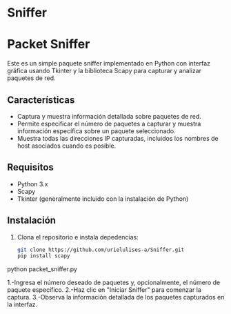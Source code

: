# Sniffer
# Packet Sniffer

Este es un simple paquete sniffer implementado en Python con interfaz gráfica usando Tkinter y la biblioteca Scapy para capturar y analizar paquetes de red.

## Características

- Captura y muestra información detallada sobre paquetes de red.
- Permite especificar el número de paquetes a capturar y muestra información específica sobre un paquete seleccionado.
- Muestra todas las direcciones IP capturadas, incluidos los nombres de host asociados cuando es posible.

## Requisitos

- Python 3.x
- Scapy
- Tkinter (generalmente incluido con la instalación de Python)

## Instalación

1. Clona el repositorio e instala depedencias:

   ```bash
   git clone https://github.com/urielulises-a/Sniffer.git
   pip install scapy

python packet_sniffer.py


1.-Ingresa el número deseado de paquetes y, opcionalmente, el número de paquete específico.
2.-Haz clic en "Iniciar Sniffer" para comenzar la captura.
3.-Observa la información detallada de los paquetes capturados en la interfaz.
